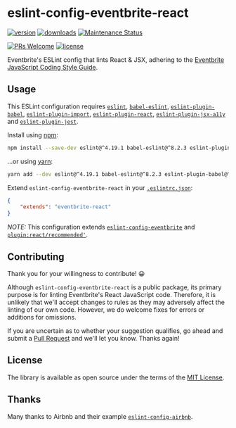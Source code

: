 # eslint-config-eventbrite-react

[![version](https://img.shields.io/npm/v/eslint-config-eventbrite-react.svg?style=flat-square)](http://npm.im/eslint-config-eventbrite-react)
[![downloads](https://img.shields.io/npm/dt/eslint-config-eventbrite-react.svg?style=flat-square)](http://npm-stat.com/charts.html?package=eslint-config-eventbrite-react&from=2016-05-27)
[![Maintenance Status](https://img.shields.io/badge/status-maintained-brightgreen.svg)](https://github.com/eventbrite/javascript/pulse)

[![PRs Welcome](https://img.shields.io/badge/PRs-welcome-brightgreen.svg)](http://makeapullrequest.com)
[![license](https://img.shields.io/npm/l/eslint-config-eventbrite-react.svg?style=flat-square)](http://spdx.org/licenses/MIT)

Eventbrite's ESLint config that lints React & JSX, adhering to the [Eventbrite JavaScript Coding Style Guide](https://github.com/eventbrite/javascript).

## Usage

This ESLint configuration requires [`eslint`](https://github.com/eslint/eslint), [`babel-eslint`](https://github.com/babel/babel-eslint), [`eslint-plugin-babel`](https://github.com/babel/eslint-plugin-babel), [`eslint-plugin-import`](https://github.com/benmosher/eslint-plugin-import), [`eslint-plugin-react`](https://github.com/yannickcr/eslint-plugin-react), [`eslint-plugin-jsx-a11y`](https://github.com/evcohen/eslint-plugin-jsx-a11y/) and [`eslint-plugin-jest`](https://github.com/jest-community/eslint-plugin-jest).

Install using [npm](https://www.npmjs.com/get-npm):

```sh
npm install --save-dev eslint@^4.19.1 babel-eslint@^8.2.3 eslint-plugin-babel@^5.1.0 eslint-plugin-import@^2.11.0 eslint-plugin-react@^7.7.0 eslint-plugin-jsx-a11y@^6.0.3 eslint-plugin-jest@^21.15.1 eslint-config-eventbrite-react
```

...or using [yarn](https://yarnpkg.com/):

```sh
yarn add --dev eslint@^4.19.1 babel-eslint@^8.2.3 eslint-plugin-babel@^5.1.0 eslint-plugin-import@^2.11.0 eslint-plugin-react@^7.7.0 eslint-plugin-jsx-a11y@^6.0.3 eslint-plugin-jest@^21.15.1 eslint-config-eventbrite-react
```

Extend `eslint-config-eventbrite-react` in your [`.eslintrc.json`](http://eslint.org/docs/user-guide/configuring#extending-configuration-files):

```json
{
    "extends": "eventbrite-react"
}
```

_NOTE:_ This configuration extends [`eslint-config-eventbrite`](../eslint-config-eventbrite) and [`plugin:react/recommended'`](https://github.com/yannickcr/eslint-plugin-react#user-content-recommended-configuration).

## Contributing

Thank you for your willingness to contribute! 😀

Although `eslint-config-eventbrite-react` is a public package, its primary purpose is for linting Eventbrite's React JavaScript code. Therefore, it is unlikely that we'll accept changes to rules as they may adversely affect the linting of our own code. However, we do welcome fixes for errors or additions for omissions.

If you are uncertain as to whether your suggestion qualifies, go ahead and submit a [Pull Request](https://github.com/eventbrite/javascript/pulls) and we'll let you know. Thanks again!

## License

The library is available as open source under the terms of the [MIT License](https://github.com/evenbrite/javascript/LICENSE).

## Thanks

Many thanks to Airbnb and their example [`eslint-config-airbnb`](https://github.com/airbnb/javascript/tree/master/packages/eslint-config-airbnb).
